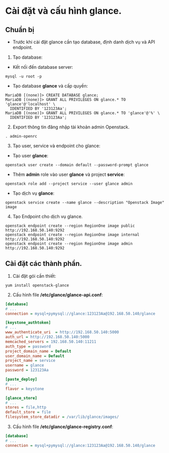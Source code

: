 # Cài đặt và cấu hình glance.
## Chuẩn bị 
- Trước khi cài đặt glance cần tạo database, định danh dịch vụ và API endpoint.

1. Tạo database:
- Kết nối đến database server:
```
mysql -u root -p
```
- Tạo database **glance** và cấp quyền:
```ys
MariaDB [(none)]> CREATE DATABASE glance;
MariaDB [(none)]> GRANT ALL PRIVILEGES ON glance.* TO 'glance'@'localhost' \
  IDENTIFIED BY '123123Aa';
MariaDB [(none)]> GRANT ALL PRIVILEGES ON glance.* TO 'glance'@'%' \
  IDENTIFIED BY '123123Aa';
```

2. Export thông tin đăng nhập tài khoản admin Openstack.
```
. admin-openrc
```
3. Tạo user, service và endpoint cho glance:
- Tạo user **glance**:
```
openstack user create --domain default --password-prompt glance
```
- Thêm **admin** role vào user **glance** và project **service**:
```
openstack role add --project service --user glance admin
```
- Tạo dịch vụ **glance**:
```
openstack service create --name glance --description "Openstack Image" image
```

4. Tạo Endpoint cho dịch vụ glance.
```
openstack endpoint create --region RegionOne image public http://192.168.50.140:9292
openstack endpoint create --region RegionOne image internal http://192.168.50.140:9292
openstack endpoint create --region RegionOne image admin http://192.168.50.140:9292
```

## Cài đặt các thành phần.
1. Cài đặt gói cần thiết:
```
yum install openstack-glance
```
2. Cấu hình file **/etc/glance/glance-api.conf**:
```ini
[database]
# ...
connection = mysql+pymysql://glance:123123Aa@192.168.50.140/glance

[keystone_authtoken]
# ...
www_authenticate_uri  = http://192.168.50.140:5000
auth_url = http://192.168.50.140:5000
memcached_servers = 192.168.50.140:11211
auth_type = password
project_domain_name = Default
user_domain_name = Default
project_name = service
username = glance
password = 123123Aa

[paste_deploy]
# ...
flavor = keystone

[glance_store]
# ...
stores = file,http
default_store = file
filesystem_store_datadir = /var/lib/glance/images/

```

3. Cấu hình file **/etc/glance/glance-registry.conf**:
```ini
[database]
# ...
connection = mysql+pymysql://glance:123123Aa@192.168.50.140/glance
```


